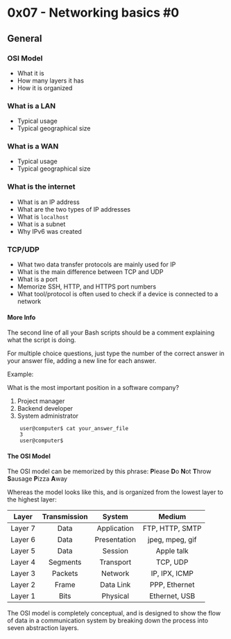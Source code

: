 
# 0x07 - Networking basics #0


## General

### OSI Model

* What it is
* How many layers it has
* How it is organized


### What is a LAN

* Typical usage
* Typical geographical size


### What is a WAN

* Typical usage
* Typical geographical size


### What is the internet

* What is an IP address
* What are the two types of IP addresses
* What is `localhost`
* What is a subnet
* Why IPv6 was created


### TCP/UDP

* What two data transfer protocols are mainly used for IP
* What is the main difference between TCP and UDP
* What is a port
* Memorize SSH, HTTP, and HTTPS port numbers
* What tool/protocol is often used to check if a device is connected to a network


#### More Info

The second line of all your Bash scripts should be a comment explaining 
what the script is doing.

For multiple choice questions, just type the number of the correct 
answer in your answer file, adding a new line for each answer.

Example:

What is the most important position in a software company?

1. Project manager
2. Backend developer
3. System administrator
```
    user@computer$ cat your_answer_file
    3
    user@computer$
```


#### The OSI Model

The OSI model can be memorized by this phrase:
    **P**lease **D**o **N**ot **T**hrow **S**ausage **P**izza **A**way

Whereas the model looks like this, and is organized from the lowest layer 
to the highest layer:

| Layer | Transmission | System | Medium |
|:-------:|:----:|:-----------:|:---------------:|
| Layer 7 | Data | Application | FTP, HTTP, SMTP |
| Layer 6 | Data | Presentation | jpeg, mpeg, gif|
| Layer 5 | Data | Session | Apple talk |
| Layer 4 | Segments | Transport | TCP, UDP |
| Layer 3 | Packets | Network | IP, IPX, ICMP |
| Layer 2 | Frame | Data Link | PPP, Ethernet |
| Layer 1 | Bits | Physical | Ethernet, USB |

The OSI model is completely conceptual, and is designed to show the flow of 
data in a communication system by breaking down the process into seven abstraction
layers. 
